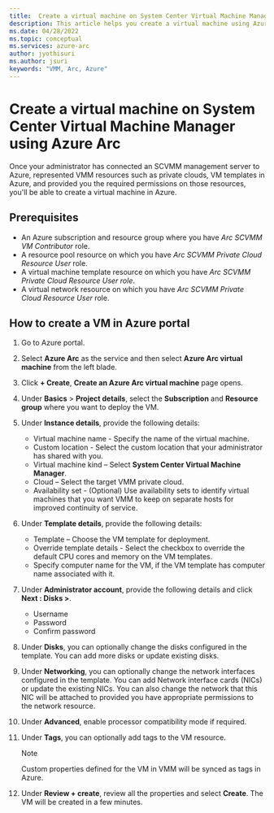 ```yaml
---
title:  Create a virtual machine on System Center Virtual Machine Manager using Azure Arc
description: This article helps you create a virtual machine using Azure portal.
ms.date: 04/28/2022
ms.topic: conceptual
ms.services: azure-arc
author: jyothisuri
ms.author: jsuri
keywords: "VMM, Arc, Azure"
---
```



# Create a virtual machine on System Center Virtual Machine Manager using Azure Arc

Once your administrator has connected an SCVMM management server to Azure, represented VMM resources such as private clouds, VM templates in Azure, and provided you the required permissions on those resources, you'll be able to create a virtual machine in Azure.

## Prerequisites

- An Azure subscription and resource group where you have *Arc SCVMM VM Contributor* role.
- A resource pool resource on which you have *Arc SCVMM Private Cloud Resource User* role.
- A virtual machine template resource on which you have *Arc SCVMM Private Cloud Resource User role*.
- A virtual network resource on which you have *Arc SCVMM Private Cloud Resource User* role.

## How to create a VM in Azure portal

1. Go to Azure portal.
2. Select **Azure Arc** as the service and then select **Azure Arc virtual machine** from the left blade.
3. Click **+ Create**, **Create an Azure Arc virtual machine** page opens.

3. Under **Basics** > **Project details**, select the **Subscription** and **Resource group** where you want to deploy the VM.
4. Under **Instance details**, provide the following details:
   - Virtual machine name - Specify the name of the virtual machine.
   - Custom location - Select the custom location that your administrator has shared with you.
   - Virtual machine kind – Select **System Center Virtual Machine Manager**.
   - Cloud – Select the target VMM private cloud.
   - Availability set - (Optional) Use availability sets to identify virtual machines that you want VMM to keep on separate hosts for improved continuity of service.
5. Under **Template details**, provide the following details:
   - Template – Choose the VM template for deployment.
   - Override template details - Select the checkbox to override the default CPU cores and memory on the VM templates.
   - Specify computer name for the VM, if the VM template has computer name associated with it.
6. Under **Administrator account**, provide the following details and click **Next : Disks >**.
   - Username
   - Password
   - Confirm password
7. Under **Disks**, you can optionally change the disks configured in the template. You can add more disks or update existing disks.
8. Under **Networking**, you can optionally change the network interfaces configured in the template. You can add Network interface cards (NICs) or update the existing NICs. You can also change the network that this NIC will be attached to provided you have appropriate permissions to the network resource.
9. Under **Advanced**, enable processor compatibility mode if required.
10. Under **Tags**, you can optionally add tags to the VM resource.
    >[!NOTE]
    > Custom properties defined for the VM in VMM will be synced as tags in Azure.

11.	Under **Review + create**, review all the properties and select **Create**. The VM will be created in a few minutes.
